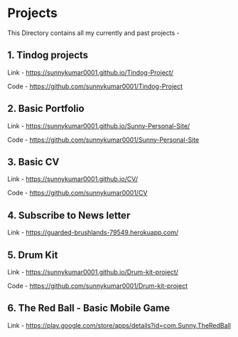 # Projects
This Directory contains all my currently and past projects - 


## 1. Tindog projects
Link - https://sunnykumar0001.github.io/Tindog-Project/

Code - https://github.com/sunnykumar0001/Tindog-Project



## 2. Basic Portfolio
Link - https://sunnykumar0001.github.io/Sunny-Personal-Site/

Code - https://github.com/sunnykumar0001/Sunny-Personal-Site



## 3. Basic CV 
Link - https://sunnykumar0001.github.io/CV/

Code - https://github.com/sunnykumar0001/CV


## 4. Subscribe to News letter
Link - https://guarded-brushlands-79549.herokuapp.com/


## 5. Drum Kit
Link - https://sunnykumar0001.github.io/Drum-kit-project/

Code - https://github.com/sunnykumar0001/Drum-kit-project


## 6. The Red Ball - Basic Mobile Game
Link - https://play.google.com/store/apps/details?id=com.Sunny.TheRedBall

